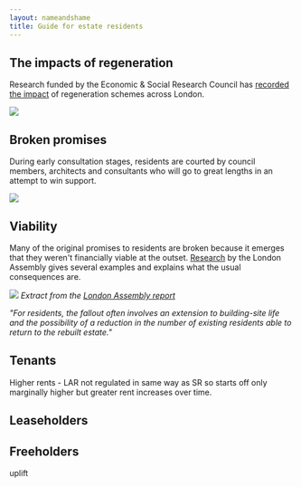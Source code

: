 ```yaml
---
layout: nameandshame
title: Guide for estate residents
---
```

## The impacts of regeneration
Research funded by the Economic & Social Research Council has [recorded the impact](/images/finalevent.pptx) of regeneration schemes across London.

![](/images/finalevent.png)

## Broken promises
During early consultation stages, residents are courted by council members, architects and consultants who will go to great lengths in an attempt to win support.  

![](/images/bowman.png)

## Viability
Many of the original promises to residents are broken because it emerges that they weren't financially viable at the outset. [Research](https://www.london.gov.uk/sites/default/files/gla_migrate_files_destination/KnockItDownOrDoItUp_0.pdf) by the London Assembly gives several examples and explains what the usual consequences are.

![](/images/marketvolatility.png)
*Extract from the [London Assembly report](https://www.london.gov.uk/sites/default/files/gla_migrate_files_destination/KnockItDownOrDoItUp_0.pdf)*

_"For residents, the fallout often involves an extension to building-site life and the possibility of a reduction in the number of existing residents able to return to the rebuilt estate."_

## Tenants
Higher rents - LAR not regulated in same way as SR so starts off only marginally higher but greater rent increases over time. 

## Leaseholders

## Freeholders
uplift

